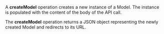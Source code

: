 A **createModel** operation creates a new instance of a Model. The instance is populated with the content of the body of the API call.

The **createModel** operation returns a JSON object representing the newly created Model and redirects to its URL.
